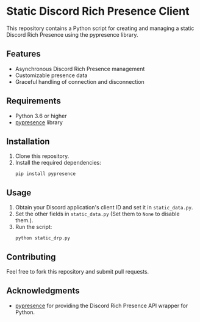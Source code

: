
# Static Discord Rich Presence Client

This repository contains a Python script for creating and managing a static Discord Rich Presence using the pypresence library.

## Features
- Asynchronous Discord Rich Presence management
- Customizable presence data
- Graceful handling of connection and disconnection

## Requirements
- Python 3.6 or higher
- [pypresence](https://github.com/qwertyquerty/pypresence) library

## Installation
1. Clone this repository.
2. Install the required dependencies:
   ```
   pip install pypresence
   ```

## Usage
1. Obtain your Discord application's client ID and set it in `static_data.py`.
2. Set the other fields in `static_data.py` (Set them to `None` to disable them.).
3. Run the script:
   ```
   python static_drp.py
   ```

## Contributing
Feel free to fork this repository and submit pull requests.

## Acknowledgments
- [pypresence](https://github.com/qwertyquerty/pypresence) for providing the Discord Rich Presence API wrapper for Python.
